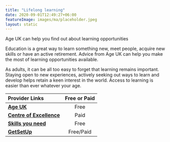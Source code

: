 ```yaml
---
title: "Lifelong learning"
date: 2020-09-01T12:49:27+06:00
featureImage: images/ma/placeholder.jpeg
layout: static
---
```


Age UK can help you find out about learning opportunities

Education is a great way to learn something new, meet people, acquire new skills or have an active retirement. Advice from Age UK can help you make the most of learning opportunities available.

As adults, it can be all too easy to forget that learning remains important. Staying open to new experiences, actively seeking out ways to learn and develop helps retain a keen interest in the world. Access to learning is easier than ever whatever your age.

| Provider Links      | Free or Paid  |  
| :-----------          | :--------------:      |  
| [**Age UK**](https://www.ageuk.org.uk/information-advice/work-learning/education-training/) | Free | 
| [**Centre of Excellence**](https://www.centreofexcellence.com/shop/writing-courses/) | Paid | 
| [**Skills you need**](https://www.skillsyouneed.com/learning-skills.html) | Free | 
| [**GetSetUp**](https://www.getsetup.io/) | Free/Paid | 
  

<br/><br/>






